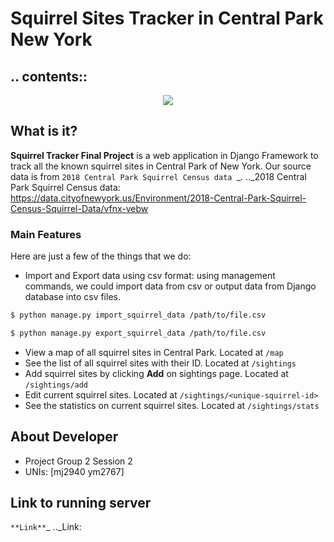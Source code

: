 Squirrel Sites Tracker in Central Park New York
====================================
.. contents::
-------------------
<div align="center">
  <img src="https://clipartix.com/squirrel-clipart-image-8383/"><br>
</div>

What is it?
-------------------
**Squirrel Tracker Final Project** is a web application in Django Framework to track all the known squirrel sites in Central Park of New York. Our source data is from  `2018 Central Park Squirrel Census data `_.
.._2018 Central Park Squirrel Census data: https://data.cityofnewyork.us/Environment/2018-Central-Park-Squirrel-Census-Squirrel-Data/vfnx-vebw

### Main Features
Here are just a few of the things that we do:
- Import and Export data using csv format: using management commands, we could import data from csv or output data from Django database into csv files. 

```sh
$ python manage.py import_squirrel_data /path/to/file.csv
```
```sh
$ python manage.py export_squirrel_data /path/to/file.csv
```
- View a map of all squirrel sites in Central Park. Located at `/map`
- See the list of all squirrel sites with their ID. Located at `/sightings`
- Add squirrel sites by clicking **Add** on sightings page. Located at `/sightings/add`
- Edit current squirrel sites. Located at `/sightings/<unique-squirrel-id>`
- See the statistics on current squirrel sites. Located at `/sightings/stats`

About Developer
-------------------
- Project Group 2 Session 2
- UNIs: [mj2940 ym2767]

Link to running server
-------------------
`**Link**`_
.._Link: 
